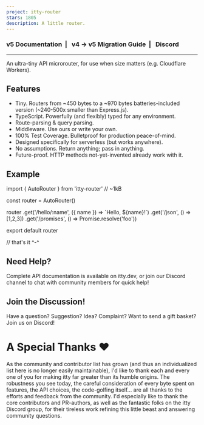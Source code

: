 ```yaml
---
project: itty-router
stars: 1805
description: A little router.
---
```


  

### v5 Documentation  |   v4 -> v5 Migration Guide  |   Discord

* * *

An ultra-tiny API microrouter, for use when size matters (e.g. Cloudflare Workers).

Features
--------

-   Tiny. Routers from ~450 bytes to a ~970 bytes batteries-included version (~240-500x smaller than Express.js).
-   TypeScript. Powerfully (and flexibly) typed for any environment.
-   Route-parsing & query parsing.
-   Middleware. Use ours or write your own.
-   100% Test Coverage. Bulletproof for production peace-of-mind.
-   Designed specifically for serverless (but works anywhere).
-   No assumptions. Return anything; pass in anything.
-   Future-proof. HTTP methods not-yet-invented already work with it.

Example
-------

import { AutoRouter } from 'itty-router' // ~1kB

const router \= AutoRouter()

router
  .get('/hello/:name', ({ name }) \=> \`Hello, ${name}!\`)
  .get('/json', () \=> \[1,2,3\])
  .get('/promises', () \=> Promise.resolve('foo'))

export default router

// that's it ^-^

  

Need Help?
----------

Complete API documentation is available on itty.dev, or join our Discord channel to chat with community members for quick help!

Join the Discussion!
--------------------

Have a question? Suggestion? Idea? Complaint? Want to send a gift basket? Join us on Discord!

A Special Thanks ❤️
===================

As the community and contributor list has grown (and thus an individualized list here is no longer easily maintainable), I'd like to thank each and every one of you for making itty far greater than its humble origins. The robustness you see today, the careful consideration of every byte spent on features, the API choices, the code-golfing itself... are all thanks to the efforts and feedback from the community. I'd especially like to thank the core contributors and PR-authors, as well as the fantastic folks on the itty Discord group, for their tireless work refining this little beast and answering community questions.
